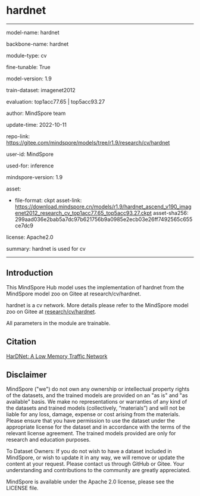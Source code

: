 # hardnet

---

model-name: hardnet

backbone-name: hardnet

module-type: cv

fine-tunable: True

model-version: 1.9

train-dataset: imagenet2012

evaluation: top1acc77.65 | top5acc93.27

author: MindSpore team

update-time: 2022-10-11

repo-link: <https://gitee.com/mindspore/models/tree/r1.9/research/cv/hardnet>

user-id: MindSpore

used-for: inference

mindspore-version: 1.9

asset:

-
    file-format: ckpt
    asset-link: <https://download.mindspore.cn/models/r1.9/hardnet_ascend_v190_imagenet2012_research_cv_top1acc77.65_top5acc93.27.ckpt>
    asset-sha256: 299aad036e2bab5a7dc97b621756b9a0985e2ecb03e26ff7492565c655ce7dc9

license: Apache2.0

summary: hardnet is used for cv

---

## Introduction

This MindSpore Hub model uses the implementation of hardnet from the MindSpore model zoo on Gitee at research/cv/hardnet.

hardnet is a cv network. More details please refer to the MindSpore model zoo on Gitee at [research/cv/hardnet](https://gitee.com/mindspore/models/blob/r1.9/research/cv/hardnet/README_CN.md).

All parameters in the module are trainable.

## Citation

[HarDNet: A Low Memory Traffic Network](https://arxiv.org/pdf/1909.00948.pdf)

## Disclaimer

MindSpore ("we") do not own any ownership or intellectual property rights of the datasets, and the trained models are provided on an "as is" and "as available" basis. We make no representations or warranties of any kind of the datasets and trained models (collectively, “materials”) and will not be liable for any loss, damage, expense or cost arising from the materials. Please ensure that you have permission to use the dataset under the appropriate license for the dataset and in accordance with the terms of the relevant license agreement. The trained models provided are only for research and education purposes.

To Dataset Owners: If you do not wish to have a dataset included in MindSpore, or wish to update it in any way, we will remove or update the content at your request. Please contact us through GitHub or Gitee. Your understanding and contributions to the community are greatly appreciated.

MindSpore is available under the Apache 2.0 license, please see the LICENSE file.
